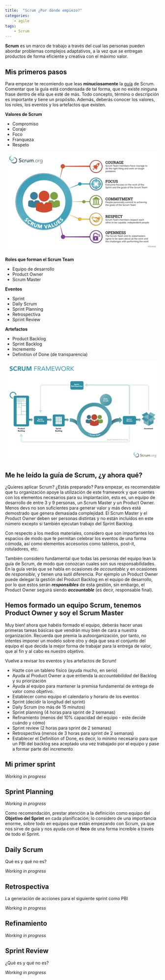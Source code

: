 ```yaml
---
title:  "Scrum ¿Por dónde empiezo?"
categories: 
    - agile
tags:
    - Scrum
---
```


**Scrum** es un marco de trabajo a través del cual las personas pueden abordar problemas
complejos adaptativos, a la vez que se entregan productos de forma eficiente y creativa con el
máximo valor.

## Mis primeros pasos

Para empezar te recomiendo que leas **minuciosamente** la [guía](https://www.scrumguides.org/scrum-guide.html) de Scrum. Comentar que la guía está condensada de tal forma, que no existe ninguna frase dentro de ella que esté de más. Todo concepto, término o descripción es importante y tiene un propósito. Además, deberás conocer los valores, los roles, los eventos y los artefactos que existen.

**Valores de Scrum**
* Compromiso
* Coraje
* Foco
* Franqueza
* Respeto

![Scrum-Values](/assets/images/scrum-values.jpg)

**Roles que forman el Scrum Team**
* Equipo de desarrollo
* Product Owner
* Scrum Master

**Eventos**
* Sprint
* Daily Scrum
* Sprint Planning
* Retrospectiva
* Sprint Review

**Artefactos**
* Product Backlog
* Sprint Backlog
* Incremento
* Definition of Done (de transparencia)

![Framework_Scrum](/assets/images/frameworkScrum.png)

## Me he leído la guía de Scrum, ¿y ahora qué?

¿Quieres aplicar Scrum? ¿Estás preparado? Para empezar, es recomendable que tu organización apoye la utilización de este framework y que cuentes con los elementos necesarios para su implantación, esto es, un equipo de desarrollo de entre 3 y 9 personas, un Scrum Master y un Product Owner. Menos devs no son suficientes para generar valor y más devs está demostrado que genera demasiada complejidad. El Scrum Master y el Product Owner deben ser personas distintas y no están incluídos en este número excepto si también ejecutan trabajo del Sprint Backlog.

Con respecto a los medios materiales, considero que son importantes los espacios de modo que te permitan celebrar los eventos de una forma cómoda, así como elementos accesorios como tableros, post-it, rotuladores, etc.

También considero fundamental que todas las personas del equipo lean la guía de Scrum, de modo que conozcan cuales son sus responsabilidades. En la guía verás que se habla en ocasiones de *accountable* y en ocasiones de *responsible*, y tienen una sutil diferencia. Por ejemplo un Product Owner puede delegar la gestión del Product Backlog en el equipo de desarrollo, por lo que estos serán ***responsibles*** de esta gestión, sin embargo, el Product Owner seguirá siendo ***accountable*** (es decir, responsable final).

## Hemos formado un equipo Scrum, tenemos Product Owner y soy el Scrum Master

Muy bien! ahora que habéis formado el equipo, deberás hacer unas primeras tareas básicas que vendrán muy bien de cara a nuestra organización. Recuerda que premia la autoorganización, por tanto, no intentes imponer un modelo sobre otro y deja que sea el conjunto del equipo el que decida la mejor forma de trabajar para la entrega de valor, que al fin y al cabo es nuestro objetivo.

Vuelve a revisar los eventos y los artefactos de Scrum!

* Hazte con un tablero físico (ayuda mucho, en serio)
* Ayuda al Product Owner a que entienda la *accountabilidad* del Backlog y su priorización
* Ayuda al equipo para mantener la premisa fundamental de entrega de valor como objetivo.
* Establecer como equipo el calendario y horario de los eventos
 * Sprint (decidir la longitud del sprint)
 * Daily Scrum (no más de 15 minutos)
 * Sprint planning (4 horas para sprint de 2 semanas)
 * Refinamiento (menos del 10% capacidad del equipo - este decide cuándo y cómo)
 * Sprint review (2 horas para sprint de 2 semanas)
 * Retrospectiva (menos de 3 horas para sprint de 2 semanas)
* Establecer el Definition of Done, es decir, lo mínimo necesario para que un PBI del backlog sea aceptado una vez trabajado por el equipo y pase a formar parte del incremento

## Mi primer sprint


*Working in progress*

## Sprint Planning


*Working in progress*

Como recomendación, prestar atención a la definición como equipo del **Objetivo del Sprint** en cada planificación; lo considero de una importancia enorme, sobre todo en equipos que están empezando con Scrum, ya que nos sirve de guía y nos ayuda con el **foco** de una forma increíble a través de todo el Sprint.

## Daily Scrum

Qué es y qué no es?

*Working in progress*

## Retrospectiva

La generación de acciones para el siguiente sprint como PBI

*Working in progress*

## Refinamiento

*Working in progress*

## Sprint Review

¿Qué es y qué no es?

*Working in progress*